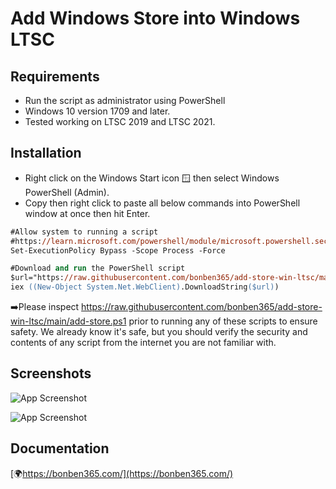 
# Add Windows Store into Windows LTSC




## Requirements

- Run the script as administrator using PowerShell
- Windows 10 version 1709 and later.
- Tested working on LTSC 2019 and LTSC 2021.
  
## Installation

- Right click on the Windows Start icon 🪟 then select Windows PowerShell (Admin).
- Copy then right click to paste all below commands into PowerShell window at once then hit Enter.


```ps
#Allow system to running a script
#https://learn.microsoft.com/powershell/module/microsoft.powershell.security/set-executionpolicy
Set-ExecutionPolicy Bypass -Scope Process -Force

#Download and run the PowerShell script
$url="https://raw.githubusercontent.com/bonben365/add-store-win-ltsc/main/add-store.ps1"
iex ((New-Object System.Net.WebClient).DownloadString($url))
```
➡️Please inspect https://raw.githubusercontent.com/bonben365/add-store-win-ltsc/main/add-store.ps1 prior to running any of these scripts to ensure safety. We already know it's safe, but you should verify the security and contents of any script from the internet you are not familiar with.

## Screenshots

![App Screenshot](https://s3.amazonaws.com/s3.bonben365.com/files/2023/b9CLMjMxxfzks7hFUrjHpPBiyFPOGjGQVawPAZZGk9wAkFHyij3yq7Kjl2WX.jpg)

![App Screenshot](https://s3.amazonaws.com/s3.bonben365.com/files/2023/vPvb9WHBpInz6Z0LSSRPpChEdrITY0YfXvNOvGNC7finthFKlSZNlYwvM03n.jpg)


## Documentation

[🌍https://bonben365.com/](https://bonben365.com/)

